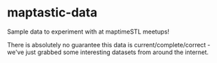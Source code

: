 maptastic-data
==============

Sample data to experiment with at maptimeSTL meetups!

There is absolutely no guarantee this data is current/complete/correct - we've just grabbed some interesting datasets from around the internet.
